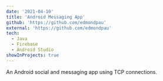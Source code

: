 ```yaml
---
date: '2021-04-10'
title: 'Android Messaging App'
github: 'https://github.com/edmondpau'
external: 'https://github.com/edmondpau'
tech:
  - Java
  - Firebase
  - Android Studio
showInProjects: true
---
```


An Android social and messaging app using TCP connections.
